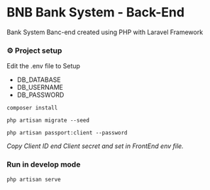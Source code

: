 # BNB Bank System - Back-End

Bank System Banc-end created using PHP with Laravel Framework

### ⚙️ Project setup

Edit the .env file to Setup 
- 	DB_DATABASE
- 	DB_USERNAME
- 	DB_PASSWORD

```
composer install
```

```
php artisan migrate --seed
```

```
php artisan passport:client --password
```
*Copy Client ID end Client secret and set in FrontEnd env file.*

### Run in develop mode

```
php artisan serve
```
